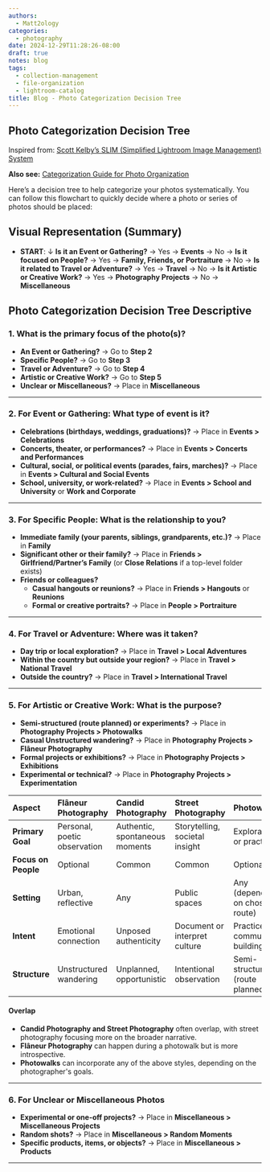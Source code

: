 ```yaml
---
authors:
  - Matt2ology
categories:
  - photography
date: 2024-12-29T11:28:26-08:00
draft: true
notes: blog
tags:
  - collection-management
  - file-organization
  - lightroom-catalog
title: Blog - Photo Categorization Decision Tree
---
```


## Photo Categorization Decision Tree

Inspired from: [Scott Kelby’s SLIM (Simplified Lightroom Image Management) System](https://www.youtube.com/watch?v=JLX27yyDiIs&t=2836s&ab_channel=B%26HPhotoVideoProAudio)

**Also see:** [Categorization Guide for Photo Organization](Categorization%20Guide%20for%20Photo%20Organization.md)

Here’s a decision tree to help categorize your photos systematically. You can follow this flowchart to quickly decide where a photo or series of photos should be placed:

## Visual Representation (Summary)

- **START**:
  ↓
  **Is it an Event or Gathering?**
  → Yes → **Events**
  → No →
  **Is it focused on People?**
  → Yes → **Family, Friends, or Portraiture**
  → No →
  **Is it related to Travel or Adventure?**
  → Yes → **Travel**
  → No →
  **Is it Artistic or Creative Work?**
  → Yes → **Photography Projects**
  → No → **Miscellaneous**

## Photo Categorization Decision Tree Descriptive

### 1. What is the primary focus of the photo(s)?

- **An Event or Gathering?** → Go to **Step 2**
- **Specific People?** → Go to **Step 3**
- **Travel or Adventure?** → Go to **Step 4**
- **Artistic or Creative Work?** → Go to **Step 5**
- **Unclear or Miscellaneous?** → Place in **Miscellaneous**

---

### 2. For Event or Gathering: What type of event is it?

- **Celebrations (birthdays, weddings, graduations)?** → Place in **Events > Celebrations**
- **Concerts, theater, or performances?** → Place in **Events > Concerts and Performances**
- **Cultural, social, or political events (parades, fairs, marches)?** → Place in **Events > Cultural and Social Events**
- **School, university, or work-related?** → Place in **Events > School and University** or **Work and Corporate**

---

### 3. For Specific People: What is the relationship to you?

- **Immediate family (your parents, siblings, grandparents, etc.)?** → Place in **Family**
- **Significant other or their family?** → Place in **Friends > Girlfriend/Partner’s Family** (or **Close Relations** if a top-level folder exists)
- **Friends or colleagues?**
  - **Casual hangouts or reunions?** → Place in **Friends > Hangouts** or **Reunions**
  - **Formal or creative portraits?** → Place in **People > Portraiture**

---

### 4. For Travel or Adventure: Where was it taken?

- **Day trip or local exploration?** → Place in **Travel > Local Adventures**
- **Within the country but outside your region?** → Place in **Travel > National Travel**
- **Outside the country?** → Place in **Travel > International Travel**

---

### 5. For Artistic or Creative Work: What is the purpose?

- **Semi-structured (route planned) or experiments?** → Place in **Photography Projects > Photowalks**
- **Casual Unstructured wandering?** → Place in **Photography Projects > Flâneur Photography**
- **Formal projects or exhibitions?** → Place in **Photography Projects > Exhibitions**
- **Experimental or technical?** → Place in **Photography Projects > Experimentation**

| **Aspect**          | **Flâneur Photography**      | **Candid Photography**         | **Street Photography**         | **Photowalks**                  |
| :------------------ | :--------------------------- | :----------------------------- | :----------------------------- | :------------------------------ |
| **Primary Goal**    | Personal, poetic observation | Authentic, spontaneous moments | Storytelling, societal insight | Exploration or practice         |
| **Focus on People** | Optional                     | Common                         | Common                         | Optional                        |
| **Setting**         | Urban, reflective            | Any                            | Public spaces                  | Any (depends on chosen route)   |
| **Intent**          | Emotional connection         | Unposed authenticity           | Document or interpret culture  | Practice or community building  |
| **Structure**       | Unstructured wandering       | Unplanned, opportunistic       | Intentional observation        | Semi-structured (route planned) |

#### Overlap

- **Candid Photography and Street Photography** often overlap, with street photography focusing more on the broader narrative.
- **Flâneur Photography** can happen during a photowalk but is more introspective.
- **Photowalks** can incorporate any of the above styles, depending on the photographer's goals.

---

### 6. For Unclear or Miscellaneous Photos

- **Experimental or one-off projects?** → Place in **Miscellaneous > Miscellaneous Projects**
- **Random shots?** → Place in **Miscellaneous > Random Moments**
- **Specific products, items, or objects?** → Place in **Miscellaneous > Products**

---
